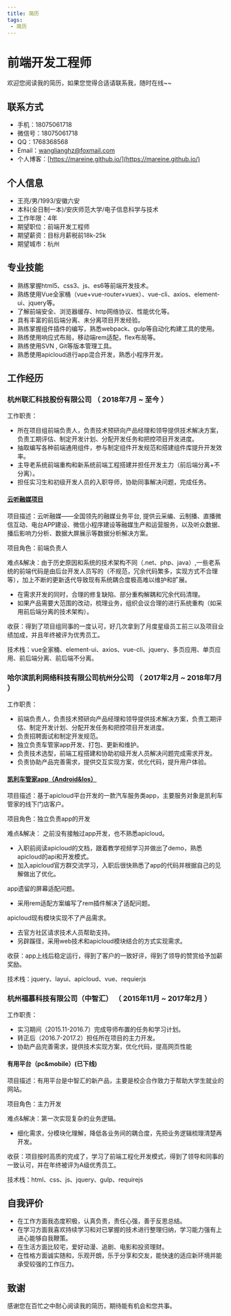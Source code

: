 ```yaml
---
title: 简历
tags:
 - 简历
---
```

# 前端开发工程师

欢迎您阅读我的简历，如果您觉得合适请联系我，随时在线~~

## 联系方式

- 手机：18075061718
- 微信号：18075061718
- QQ：1768368568
- Email：wanglianghz@foxmail.com
- 个人博客：[https://mareine.github.io/](https://mareine.github.io/)

## 个人信息

- 王亮/男/1993/安徽六安
- 本科(全日制一本)/安庆师范大学/电子信息科学与技术
- 工作年限：4年
- 期望职位：前端开发工程师
- 期望薪资：目标月薪税前18k-25k
- 期望城市：杭州

## 专业技能

- 熟练掌握html5、css3、js、es6等前端开发技术。
- 熟练使用Vue全家桶（vue+vue-router+vuex）、vue-cli、axios、element-ui、jquery等。
- 了解前端安全、浏览器缓存、http网络协议、性能优化等。
- 具有丰富的前后端分离、未分离项目开发经验。
- 熟练掌握组件插件的编写，熟悉webpack、gulp等自动化构建工具的使用。
- 熟练使用响应式布局，移动端rem适配，flex布局等。
- 熟练使用SVN , Git等版本管理工具。
- 熟悉使用apicloud进行app混合开发，熟悉小程序开发。

## 工作经历

### 杭州联汇科技股份有限公司 （ 2018年7月 ~ 至今 ）

工作职责：

- 所在项目组前端负责人，负责技术预研向产品经理和领导提供技术解决方案，负责工期评估、制定开发计划、分配开发任务和把控项目开发进度。
- 抽取编写各种前端通用组件，参与制定组件开发规范和搭建组件库提升开发效率。
- 主导老系统前端重构和新系统前端工程搭建并担任开发主力（前后端分离+不分离）。
- 担任实习生和初级开发人员的入职导师，协助同事解决问题，完成任务。

#### [云听融媒项目](http://w.linker.cc/)

项目描述：云听融媒——全国领先的融媒业务平台, 提供云采编、云制播、直播微信互动、电台APP建设、微信小程序建设等融媒生产和运营服务，以及听众数据、播后影响力分析、数据大屏展示等数据分析解决方案。

项目角色：前端负责人

难点&解决：由于历史原因和系统的技术架构不同（.net、php、java）,一些老系统的前端代码是由后台开发人员写的（不规范，冗余代码繁多，实现方式不合理等），加上不断的更新迭代导致现有系统耦合度极高难以维护和扩展。

- 在需求开发的同时，合理的修复缺陷、部分重构解耦和冗余代码清理。
- 如果产品需要大范围的改动，梳理业务，组织会议合理的进行系统重构（如采用前后端分离的技术架构）。

收获：得到了项目组同事的一度认可，好几次拿到了月度星级员工前三以及项目业绩加成，并且年终被评为优秀员工。

技术栈：vue全家桶、element-ui、axios、vue-cli、jquery、多页应用、单页应用、前后端分离、前后端不分离。

### 哈尔滨凯利网络科技有限公司杭州分公司 （ 2017年2月 ~ 2018年7月 ）

工作职责：

- 前端负责人，负责技术预研向产品经理和领导提供技术解决方案，负责工期评估、制定开发计划、分配开发任务和把控项目开发进度。
- 负责招聘面试和制定开发规范。
- 独立负责车管家app开发、打包、更新和维护。
- 负责技术选型，前端工程搭建和协助初级开发人员解决问题完成需求开发。
- 负责协助产品完善需求，提供交互实现方案，优化代码，提升用户体验。

#### [凯利车管家app（Android&Ios）](http://www.klcheguanjia.com/)

项目描述：基于apicloud平台开发的一款汽车服务类app，主要服务对象是凯利车管家的线下门店客户。

项目角色：独立负责app的开发

难点&解决：
之前没有接触过app开发，也不熟悉apicloud。

- 入职前阅读apicloud的文档，跟着教学视频学习并做出了demo，熟悉apicloud的api和开发模式。
- 加入apicloud官方群交流学习，入职后很快熟悉了app的代码并根据自己的见解做出了优化。

app遗留的屏幕适配问题。

- 采用rem适配方案编写了rem插件解决了适配问题。

apicloud现有模块实现不了产品需求。

- 去官方社区请求技术人员帮助支持。
- 另辟蹊径，采用web技术和apicloud模块结合的方式实现需求。

收获：app上线后稳定运行，得到了客户的一致好评，得到了领导的赞赏给予加薪奖励。

技术栈：jquery、layui、apicloud、vue、requierjs

### 杭州福慕科技有限公司（中智汇） （ 2015年11月 ~ 2017年2月 ）

工作职责：

- 实习期间（2015.11-2016.7）完成导师布置的任务和学习计划。
- 转正后（2016.7-2017.2）担任所在项目的主力开发。
- 协助产品完善需求，提供技术实现方案，优化代码，提高网页性能

#### 有用平台（pc&mobile）(已下线)

项目描述：有用平台是中智汇的新产品，主要是校企合作致力于帮助大学生就业的网站。

项目角色：主力开发

难点&解决：第一次实现复杂的业务逻辑。

- 细化需求，分模块化理解，降低各业务间的耦合度，先把业务逻辑梳理清楚再开发。

收获：项目按时高质的完成了，学习了前端工程化开发模式，得到了领导和同事的一致认可，并在年终被评为A级优秀员工。

技术栈：html、css、js、jquery、gulp、requirejs

## 自我评价

- 在工作方面我态度积极，认真负责，责任心强，善于反思总结。
- 在学习方面我喜欢持续学习和对已掌握的技术进行整理归纳，学习能力强有上进心能够自我鞭策。
- 在生活方面比较宅，爱好动漫、追剧、电影和投资理财。
- 在性格方面诚实随和，乐观开朗，乐于分享和交友，能快速的适应新环境并能承受较强的工作压力。

## 致谢

感谢您在百忙之中耐心阅读我的简历，期待能有机会和您共事。
